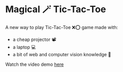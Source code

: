 # Magical 🪄 Tic-Tac-Toe

A new way to play Tic-Tac-Toe ❌⭕ game made with:
- a cheap projector 📽️
- a laptop 💻
- a bit of web and computer vision knowledge 📑

Watch the video demo [here](https://youtu.be/fJFpRKJxClk)
